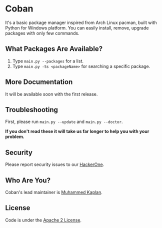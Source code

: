 # Coban
It's a basic package manager inspired from Arch Linux pacman, built with Python for Windows platform. You can easily install, remove, upgrade packages with only few commands.

## What Packages Are Available?
1. Type `main.py --packages` for a list.
2. Type `main.py -Ss <packageName>` for searching a specific package.
## More Documentation
It will be available soon with the first release.

## Troubleshooting
First, please run `main.py --update` and `main.py --doctor`.

**If you don't read these it will take us far longer to help you with your problem.**

## Security
Please report security issues to our [HackerOne](https://hackerone.com/coban).

## Who Are You?
Coban's lead maintainer is [Muhammed Kaplan](https://github.com/muhammedkpln).

## License
Code is under the [Apache 2 License](LICENSE.txt).

